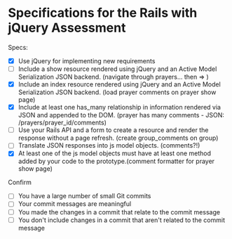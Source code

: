 # Specifications for the Rails with jQuery Assessment

Specs:
- [X] Use jQuery for implementing new requirements
- [ ] Include a show resource rendered using jQuery and an Active Model Serialization JSON backend. (navigate through prayers... then => )
- [X] Include an index resource rendered using jQuery and an Active Model Serialization JSON backend. (load prayer comments on prayer show page)
- [X] Include at least one has_many relationship in information rendered via JSON and appended to the DOM. (prayer has many comments - JSON: /prayers/prayer_id/comments)
- [ ] Use your Rails API and a form to create a resource and render the response without a page refresh. (create group_comments on group)
- [ ] Translate JSON responses into js model objects. (comments?!)
- [X] At least one of the js model objects must have at least one method added by your code to the prototype.(comment formatter for prayer show page)

Confirm
- [ ] You have a large number of small Git commits
- [ ] Your commit messages are meaningful
- [ ] You made the changes in a commit that relate to the commit message
- [ ] You don't include changes in a commit that aren't related to the commit message
